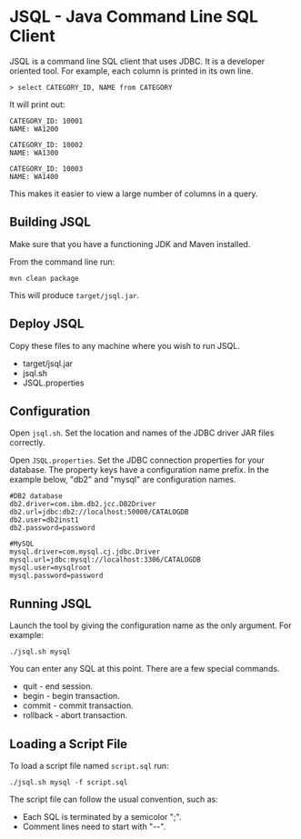# JSQL - Java Command Line SQL Client
JSQL is a command line SQL client that uses JDBC. It is a developer oriented tool. For example, each column is printed in its
own line. 

```
> select CATEGORY_ID, NAME from CATEGORY
```

It will print out:

```
CATEGORY_ID: 10001
NAME: WA1200

CATEGORY_ID: 10002
NAME: WA1300

CATEGORY_ID: 10003
NAME: WA1400
```

This makes it easier to view a large number of columns in a query.

## Building JSQL
Make sure that you have a functioning JDK and Maven installed.

From the command line run:

```
mvn clean package
```

This will produce ``target/jsql.jar``.

## Deploy JSQL
Copy these files to any machine where you wish to run JSQL.

- target/jsql.jar
- jsql.sh
- JSQL.properties

## Configuration
Open ``jsql.sh``. Set the location and names of the JDBC driver JAR files correctly.

Open ``JSQL.properties``. Set the JDBC connection properties for your database. 
The property keys have a configuration name prefix. In the example below, "db2" and "mysql" are configuration names.

```
#DB2 database
db2.driver=com.ibm.db2.jcc.DB2Driver
db2.url=jdbc:db2://localhost:50000/CATALOGDB
db2.user=db2inst1
db2.password=password

#MySQL
mysql.driver=com.mysql.cj.jdbc.Driver
mysql.url=jdbc:mysql://localhost:3306/CATALOGDB
mysql.user=mysqlroot
mysql.password=password
```

## Running JSQL
Launch the tool by giving the configuration name as the only argument. For example:

```
./jsql.sh mysql
```

You can enter any SQL at this point. There are a few special commands.

- quit - end session.
- begin - begin transaction.
- commit - commit transaction.
- rollback - abort transaction.

## Loading a Script File

To load a script file named ``script.sql`` run:

```
./jsql.sh mysql -f script.sql
```

The script file can follow the usual convention, such as:

- Each SQL is terminated by a semicolor ";".
- Comment lines need to start with "--".